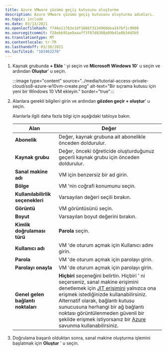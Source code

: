 ```yaml
---
title: Azure VMware çözümü geçiş kutusunu oluşturma
description: Azure VMware çözümü geçiş kutusunu oluşturma adımları.
ms.topic: include
ms.date: 03/13/2021
ms.openlocfilehash: f746e11763e1df1686f3134960dea167bf1c9908
ms.sourcegitcommit: f28ebb95ae9aaaff3f87d8388a09b41e0b3445b5
ms.translationtype: MT
ms.contentlocale: tr-TR
ms.lasthandoff: 03/30/2021
ms.locfileid: "103462278"
---
```

<!-- Used in deploy-azure-vmware-solution.md and tutorial-access-private-cloud.md -->

1. Kaynak grubunda **+ Ekle** ' yi seçin ve **Microsoft Windows 10**' u seçin ve ardından **Oluştur**' u seçin.

   :::image type="content" source="../media/tutorial-access-private-cloud/ss8-azure-w10vm-create.png" alt-text="Bir sıçrama kutusu için yeni bir Windows 10 VM ekleyin." border="true":::

1. Alanlara gerekli bilgileri girin ve ardından **gözden geçir + oluştur**' u seçin. 

   Alanlarla ilgili daha fazla bilgi için aşağıdaki tabloya bakın.

   | Alan | Değer |
   | --- | --- |
   | **Abonelik** | Değer, kaynak grubuna ait abonelikle önceden doldurulur. |
   | **Kaynak grubu** | Değer, önceki öğreticide oluşturduğunuz geçerli kaynak grubu için önceden doldurulur.  |
   | **Sanal makine adı** | VM için benzersiz bir ad girin. |
   | **Bölge** | VM 'nin coğrafi konumunu seçin. |
   | **Kullanılabilirlik seçenekleri** | Varsayılan değeri seçili bırakın. |
   | **Görüntü** | VM görüntüsünü seçin. |
   | **Boyut** | Varsayılan boyut değerini bırakın. |
   | **Kimlik doğrulaması türü**  | **Parola** seçin. |
   | **Kullanıcı adı** | VM 'de oturum açmak için Kullanıcı adını girin. |
   | **Parola** | VM 'de oturum açmak için parolayı girin. |
   | **Parolayı onayla** | VM 'de oturum açmak için parolayı girin. |
   | **Genel gelen bağlantı noktaları** | **Hiçbiri** seçeneğini belirtin. Hiçbiri ' ni seçerseniz, sanal makine erişimini denetlemek için [JIT erişimini](../../security-center/security-center-just-in-time.md#jit-configure) yalnızca ona erişmek istediğinizde kullanabilirsiniz. Alternatif olarak, bağlantı kutusu sunucusuna herhangi bir ağ bağlantı noktası görüntülenmeden güvenli bir şekilde erişmek istiyorsanız bir [Azure](../../bastion/tutorial-create-host-portal.md) savunma kullanabilirsiniz.  |


1. Doğrulama başarılı olduktan sonra, sanal makine oluşturma işlemini başlatmak için **Oluştur** ' u seçin.

